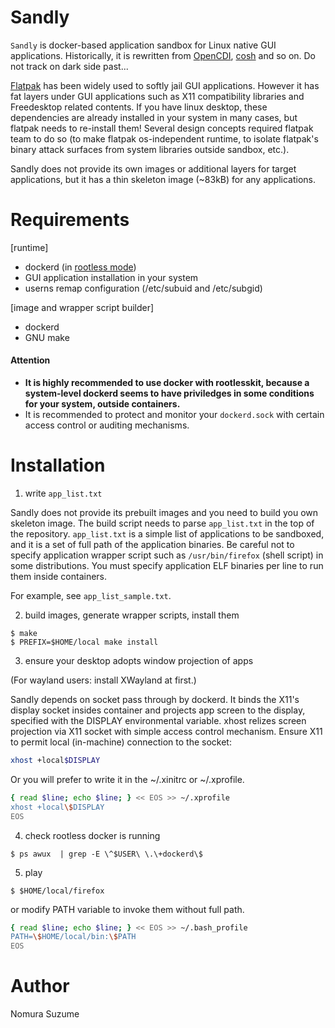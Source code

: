# Sandly

`Sandly` is docker-based application sandbox for Linux native GUI applications. Historically, it is rewritten from [OpenCDI](https://github.com/OpenCDI/opencdi-scripts), [cosh](https://gist.github.com/g1eng/46f9ec7807ccc56f80105eaec7965ac8) and so on. Do not track on dark side past... 

[Flatpak](https://flatpak.io) has been widely used to softly jail GUI applications. However it has fat layers under GUI applications such as X11 compatibility libraries and Freedesktop related contents. If you have linux desktop, these dependencies are already installed in your system in many cases, but flatpak needs to re-install them! 
Several design concepts required flatpak team to do so (to make flatpak os-independent runtime, to isolate flatpak's binary attack surfaces from system libraries outside sandbox, etc.).

Sandly does not provide its own images or additional layers for target applications, but it has a thin skeleton image (~83kB) for any applications. 

# Requirements

[runtime]

* dockerd (in [rootless mode](https://docs.docker.com/engine/security/rootless/))
* GUI application installation in your system
* userns remap configuration (/etc/subuid and /etc/subgid)

[image and wrapper script builder]

* dockerd
* GNU make

#### Attention

* **It is highly recommended to use docker with rootlesskit, because a system-level dockerd seems to have priviledges in some conditions for your system, outside containers.**
* It is recommended to protect and monitor your `dockerd.sock` with certain access control or auditing mechanisms.

# Installation

1. write `app_list.txt`

Sandly does not provide its prebuilt images and you need to build you own skeleton image.
The build script needs to parse `app_list.txt` in the top of the repository. `app_list.txt` is a simple list of applications to be sandboxed, and it is a set of full path of the application binaries. Be careful not to specify application wrapper script such as `/usr/bin/firefox` (shell script) in some distributions. You must specify application ELF binaries per line to run them inside containers.

For example, see `app_list_sample.txt`.

2. build images, generate wrapper scripts, install them

```shell-session
$ make
$ PREFIX=$HOME/local make install
```

3. ensure your desktop adopts window projection of apps

(For wayland users: install XWayland at first.)

Sandly depends on socket pass through by dockerd. It binds the X11's display socket insides container and projects app screen to the display, specified with the DISPLAY environmental variable. xhost relizes screen projection via X11 socket with simple access control mechanism.
Ensure X11 to permit local (in-machine) connection to the socket:

```bash
xhost +local$DISPLAY
```

Or you will prefer to write it in the ~/.xinitrc or ~/.xprofile.

```bash
{ read $line; echo $line; } << EOS >> ~/.xprofile
xhost +local\$DISPLAY
EOS
```

4. check rootless docker is running

```shell-session
$ ps awux  | grep -E \^$USER\ \.\+dockerd\$
```

5. play

```shell-session
$ $HOME/local/firefox
```

or modify PATH variable to invoke them without full path.

```bash
{ read $line; echo $line; } << EOS >> ~/.bash_profile
PATH=\$HOME/local/bin:\$PATH
EOS
```

# Author 

Nomura Suzume
